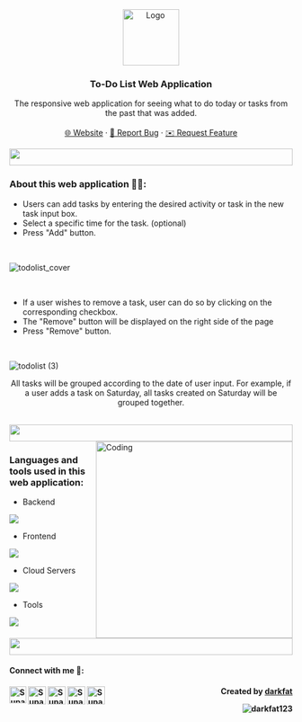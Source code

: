 <!-- PROJECT LOGO -->
<div align="center">
  <a href="https://github.com/github_username/repo_name">
    <img src="https://media4.giphy.com/media/v1.Y2lkPTc5MGI3NjExYWt6aXgyM25nM2Q4MG1wbWxpNzE3b3E5N25vbjZqeGdqMGZ0aGRxdSZlcD12MV9pbnRlcm5hbF9naWZfYnlfaWQmY3Q9cw/9udYDMLdVzBAFuWkmF/giphy.gif" alt="Logo" width="100" height="100">
  </a>

<h3 align="center">To-Do List Web Application</h3>

  <p align="center">
    The responsive web application for seeing what to do today or tasks from the past that was added.
    <br />
    <br />
    <a href="http://ec2-13-210-59-52.ap-southeast-2.compute.amazonaws.com:3001/" target="_blank">🌐 Website</a>
    ·
    <a href="https://github.com/darkfat123/TodoList-Web-App/issues" target="_blank">🚨 Report Bug</a>
    ·
    <a href="https://github.com/darkfat123/TodoList-Web-App/issues" target="_blank">✉️ Request Feature</a>
  </p>
</div>
<img src="https://i.imgur.com/dBaSKWF.gif" height="30" width="100%">

<h3 align="left">About this web application 🙋‍♂️:</h3>

  * Users can add tasks by entering the desired activity or task in the new task input box.
  * Select a specific time for the task. (optional)
  * Press "Add" button.
<br />

![todolist_cover](https://github.com/darkfat123/TodoList-Web-App/assets/140593160/67f0dd9c-b595-49ed-901e-34e7608edba5)

<br />

  * If a user wishes to remove a task, user can do so by clicking on the corresponding checkbox.
  * The "Remove" button will be displayed on the right side of the page
  * Press "Remove" button.
<br />

![todolist (3)](https://github.com/darkfat123/TodoList-Web-App/assets/140593160/7406bf10-3c69-4836-9a05-7591450107f7)

<p align="center">All tasks will be grouped according to the date of user input. For example, if a user adds a task on Saturday, all tasks created on Saturday will be grouped together.</p>
<br />

<img src="https://i.imgur.com/dBaSKWF.gif" height="30" width="100%">

<img align="right" alt="Coding" width="350" src="https://media.tenor.com/whgQwNlVvNkAAAAi/xero-code.gif">
<h3 align="left">Languages and tools used in this web application:</h3>

- Backend
<p align="left">
  <a href="https://skillicons.dev">
    <img src="https://skillicons.dev/icons?i=nodejs,express" />
  </a>
</p>

- Frontend
<p align="left">
  <a href="https://skillicons.dev">
    <img src="https://skillicons.dev/icons?i=js,html,bootstrap,css" />
  </a>
</p>

- Cloud Servers
<p align="left">
  <a href="https://skillicons.dev">
    <img src="https://skillicons.dev/icons?i=aws" />
  </a>
</p>

- Tools
<p align="left">
  <a href="https://skillicons.dev">
    <img src="https://skillicons.dev/icons?i=git,github,vscode,postman" />
  </a>
</p>

<img src="https://i.imgur.com/dBaSKWF.gif" height="30" width="100%">

<h4> Connect with me 🎊: <h4>
  <a href="https://www.linkedin.com/in/supakorn-yookack-39a730289/">
   <img align="left" alt="Supakorn Yookack | Linkedin" width="30px" src="https://www.vectorlogo.zone/logos/linkedin/linkedin-icon.svg" />
  </a>
  <a href="mailto:supakorn.yookack@gmail.com">
    <img align="left" alt="Supakorn Yookack | Gmail" width="32px" src="https://www.vectorlogo.zone/logos/gmail/gmail-icon.svg" />
  </a>
  <a href="https://medium.com/@yookack_s">
    <img align="left" alt="Supakorn Yookack | Medium" width="32px" src="https://www.vectorlogo.zone/logos/medium/medium-tile.svg" />
  </a>
   <a href="https://www.facebook.com/supakorn.yookaek/">
    <img align="left" alt="Supakorn Yookack | Facebook" width="32px" src="https://www.vectorlogo.zone/logos/facebook/facebook-tile.svg" />
  </a>
   <a href="https://github.com/darkfat123">
    <img align="left" alt="Supakorn Yookack | Github" width="32px" src="https://www.vectorlogo.zone/logos/github/github-tile.svg" />
  </a>
<p align="right" > Created by <a href="https://github.com/darkfat123">darkfat</a></p>
<p align="right" > <img src="https://komarev.com/ghpvc/?username=darkfat123&label=Profile%20views&color=0e75b6&style=flat" alt="darkfat123" /> </p>
